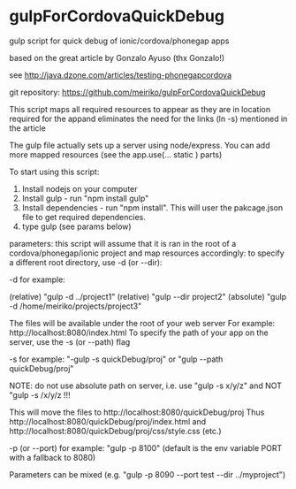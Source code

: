 gulpForCordovaQuickDebug
========================

gulp script for quick debug of ionic/cordova/phonegap apps

based on the great article by   Gonzalo Ayuso   (thx Gonzalo!)

see  http://java.dzone.com/articles/testing-phonegapcordova

git repository:  https://github.com/meiriko/gulpForCordovaQuickDebug

This script maps all required resources to appear as they are in location required for the appand eliminates the need for the links (ln -s) mentioned in the article

The gulp file actually sets up a server using node/express. You can add more mapped resources (see the app.use(... static ) parts)

To start using this script:
1.  Install nodejs on your computer
2.  Install gulp - run "npm install gulp"
3.  Install dependencies - run "npm install". This will user the pakcage.json file to get required dependencies.
4.  type gulp (see params below)

parameters:
this script will assume that it is ran in the root of a cordova/phonegap/ionic project and map resources accordingly:
to specify a different root directory, use -d (or --dir):

-d <directory>  for example: 

  (relative) "gulp -d ../project1"
  (relative) "gulp --dir project2"
  (absolute) "gulp -d /home/meiriko/projects/project3"

The files will be available under the root of your web server
For example: http://localhost:8080/index.html
To specify the path of your app on the server, use the -s (or --path) flag

-s <web path>  for example: "-gulp -s quickDebug/proj" or "gulp --path quickDebug/proj"

NOTE: do not use absolute path on server, i.e. use "gulp -s x/y/z" and NOT "gulp -s /x/y/z !!!

This will move the files to http://localhost:8080/quickDebug/proj
Thus http://localhost:8080/quickDebug/proj/index.html
and http://localhost:8080/quickDebug/proj/css/style.css (etc.)

-p (or --port) <port>  for example: "gulp -p 8100" (default is the env variable PORT with a fallback to 8080)

Parameters can be mixed (e.g. "gulp -p 8090 --port test --dir ../myproject")


